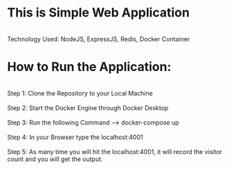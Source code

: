 # This is Simple Web Application 
<br>
Technology Used: NodeJS, ExpressJS, Redis, Docker Container
</br>
<h1>
How to Run the Application:
</h1>
<br>Step 1: Clone the Repository to your Local Machine</br>
<br>Step 2: Start the Docker Engine through Docker Desktop</br>
<br>Step 3: Run the following Command -->  docker-compose up </br>
<br>Step 4: In your Browser type the localhost:4001</br>
<br>Step 5: As many time you will hit the localhost:4001, it will record the visitor count and you will get the output.
</br>
